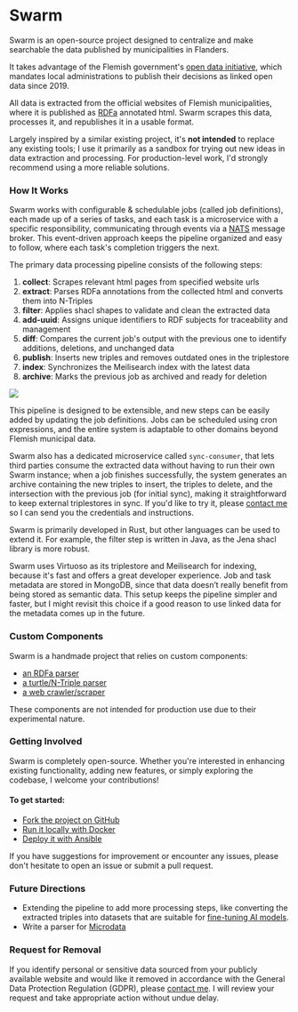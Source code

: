# Swarm

Swarm is an open-source project designed to centralize and make searchable the data published by municipalities in Flanders. 

It takes advantage of the Flemish government's [open data initiative](https://www.vlaanderen.be/agentschap-binnenlands-bestuur/blikvangers/lokale-besluiten-als-gelinkte-open-data), which mandates local administrations to publish their decisions as linked open data since 2019.

All data is extracted from the official websites of Flemish municipalities, where it is published as [RDFa](https://fr.wikipedia.org/wiki/RDFa) annotated html. Swarm scrapes this data, processes it, and republishes it in a usable format.

Largely inspired by a similar existing project, it's **not intended** to replace any existing tools; I use it primarily as a sandbox for trying out new ideas in data extraction and processing. For production-level work, I'd strongly recommend using a more reliable solutions.

### How It Works

Swarm works with configurable & schedulable jobs (called job definitions), each made up of a series of tasks, and each task is a microservice with a specific responsibility, communicating through events via a [NATS](https://nats.io/) message broker. This event-driven approach keeps the pipeline organized and easy to follow, where each task's completion triggers the next.

The primary data processing pipeline consists of the following steps:

1. **collect**: Scrapes relevant html pages from specified website urls
2. **extract**: Parses RDFa annotations from the collected html and converts them into N-Triples
3. **filter**: Applies shacl shapes to validate and clean the extracted data
4. **add-uuid**: Assigns unique identifiers to RDF subjects for traceability and management
5. **diff**: Compares the current job's output with the previous one to identify additions, deletions, and unchanged data
6. **publish**: Inserts new triples and removes outdated ones in the triplestore
7. **index**: Synchronizes the Meilisearch index with the latest data
8. **archive**: Marks the previous job as archived and ready for deletion

![](/pages/home/diagram.png)

This pipeline is designed to be extensible, and new steps can be easily added by updating the job definitions. Jobs can be scheduled using cron expressions, and the entire system is adaptable to other domains beyond Flemish municipal data.

Swarm also has a dedicated microservice called `sync-consumer`, that lets third parties consume the extracted data without having to run their own Swarm instance; when a job finishes successfully, the system generates an archive containing the new triples to insert, the triples to delete, and the intersection with the previous job (for initial sync), making it straightforward to keep external triplestores in sync. 
If you'd like to try it, please [contact me](https://bittich.be/contact) so I can send you the credentials and instructions.

Swarm is primarily developed in Rust, but other languages can be used to extend it. For example, the filter step is written in Java, as the Jena shacl library is more robust.


Swarm uses Virtuoso as its triplestore and Meilisearch for indexing, because it's fast and offers a great developer experience. Job and task metadata are stored in MongoDB, since that data doesn’t really benefit from being stored as semantic data. This setup keeps the pipeline simpler and faster, but I might revisit this choice if a good reason to use linked data for the metadata comes up in the future.

### Custom Components

Swarm is a handmade project that relies on custom components:

- [an RDFa parser](https://github.com/nbittich/graph-rdfa-processor)
- [a turtle/N-Triple parser](https://github.com/nbittich/tortank)
- [a web crawler/scraper](https://github.com/nbittich/swarm/tree/master/crawler)

These components are not intended for production use due to their experimental nature.

### Getting Involved

Swarm is completely open-source. Whether you're interested in enhancing existing functionality, adding new features, or simply exploring the codebase, I welcome your contributions!

#### To get started:

- [Fork the project on GitHub](https://github.com/nbittich/swarm)
- [Run it locally with Docker](https://github.com/nbittich/app-swarm)
- [Deploy it with Ansible](https://github.com/nbittich/ansible-deployment)

If you have suggestions for improvement or encounter any issues, please don't hesitate to open an issue or submit a pull request.

### Future Directions

- Extending the pipeline to add more processing steps, like converting the extracted triples into datasets that are suitable for [fine-tuning AI models](https://en.wikipedia.org/wiki/Fine-tuning_(deep_learning)). 
- Write a parser for [Microdata](https://html.spec.whatwg.org/multipage/microdata.html)

### Request for Removal

If you identify personal or sensitive data sourced from your publicly available website and would like it removed in accordance with the General Data Protection Regulation (GDPR), please [contact me](https://bittich.be/contact). I will review your request and take appropriate action without undue delay.
